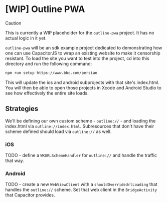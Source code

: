 # [WIP] Outline PWA

> [!CAUTION]
> This is currently a WIP placeholder for the `outline-pwa` project. It has no actual logic in it yet.

`outline-pwa` will be an sdk example project dedicated to demonstrating how one can use CapacitorJS to wrap an existing website to make it censorship resistant. To load the site you want to test into the project, cd into this directory and run the following command:

```sh
npm run setup https://www.bbc.com/persian
```

This will update the ios and android subprojects with that site's index.html. You will then be able to open those projects in Xcode and Android Studio to see how effectively the entire site loads.

## Strategies

We'll be defining our own custom scheme - `outline://` - and loading the index.html via `outline://index.html`. Subresources that don't have their scheme defined should load via `outline://` as well.

### iOS

TODO - define a `WKURLSchemeHandler` for `outline://` and handle the traffic that way.

### Android

TODO - create a new `WebViewClient` with a `shouldOverrideUrlLoading` that handles the `outline://` scheme. Set that web client in the `BridgeActivity` that Capacitor provides.

